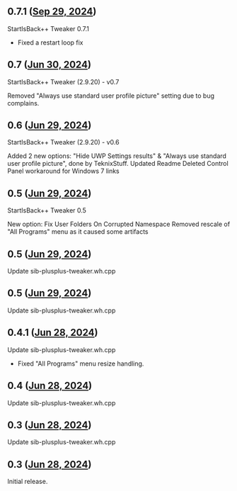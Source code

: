 ## 0.7.1 ([Sep 29, 2024](https://github.com/ramensoftware/windhawk-mods/blob/09fd27660c6d972625699b1e8123aa3f943c431a/mods/sib-plusplus-tweaker.wh.cpp))

StartIsBack++ Tweaker 0.7.1

- Fixed a restart loop fix

## 0.7 ([Jun 30, 2024](https://github.com/ramensoftware/windhawk-mods/blob/84a6c3b378d64c3aefabc22132580a228bc1e5ab/mods/sib-plusplus-tweaker.wh.cpp))

StartIsBack++ Tweaker (2.9.20) - v0.7

Removed "Always use standard user profile picture" setting due to bug complains.

## 0.6 ([Jun 29, 2024](https://github.com/ramensoftware/windhawk-mods/blob/2e278109943acbf459bdbd6454c880e1070c8db8/mods/sib-plusplus-tweaker.wh.cpp))

StartIsBack++ Tweaker (2.9.20) - v0.6

Added 2 new options: "Hide UWP Settings results" & "Always use standard user profile picture", done by TeknixStuff.
Updated Readme
Deleted Control Panel workaround for Windows 7 links

## 0.5 ([Jun 29, 2024](https://github.com/ramensoftware/windhawk-mods/blob/d7cfa5b6f5985be80277083e610c596fc34aaba5/mods/sib-plusplus-tweaker.wh.cpp))

StartIsBack++ Tweaker 0.5

New option: Fix User Folders On Corrupted Namespace
Removed rescale of "All Programs" menu as it caused some artifacts

## 0.5 ([Jun 29, 2024](https://github.com/ramensoftware/windhawk-mods/blob/3a59c8eed8df5cbc7738bc81a13817fee2c2c878/mods/sib-plusplus-tweaker.wh.cpp))

Update sib-plusplus-tweaker.wh.cpp

## 0.5 ([Jun 29, 2024](https://github.com/ramensoftware/windhawk-mods/blob/92d0905653cd3d16febc17bce9548cec5ab3cc84/mods/sib-plusplus-tweaker.wh.cpp))

Update sib-plusplus-tweaker.wh.cpp

## 0.4.1 ([Jun 28, 2024](https://github.com/ramensoftware/windhawk-mods/blob/c80e373c8bb36ae60227a0c3c65cd5e4cfe41d09/mods/sib-plusplus-tweaker.wh.cpp))

Update sib-plusplus-tweaker.wh.cpp

- Fixed "All Programs" menu resize handling.

## 0.4 ([Jun 28, 2024](https://github.com/ramensoftware/windhawk-mods/blob/6ab42c85bc2ec92e39d63f7e0621872deea54667/mods/sib-plusplus-tweaker.wh.cpp))

Update sib-plusplus-tweaker.wh.cpp

## 0.3 ([Jun 28, 2024](https://github.com/ramensoftware/windhawk-mods/blob/281aca046af7b9f81d829bcc80de717dd7fcd421/mods/sib-plusplus-tweaker.wh.cpp))

Update sib-plusplus-tweaker.wh.cpp

## 0.3 ([Jun 28, 2024](https://github.com/ramensoftware/windhawk-mods/blob/a7d4e9c022ef0083be2ef015b01f156ac56762ca/mods/sib-plusplus-tweaker.wh.cpp))

Initial release.
